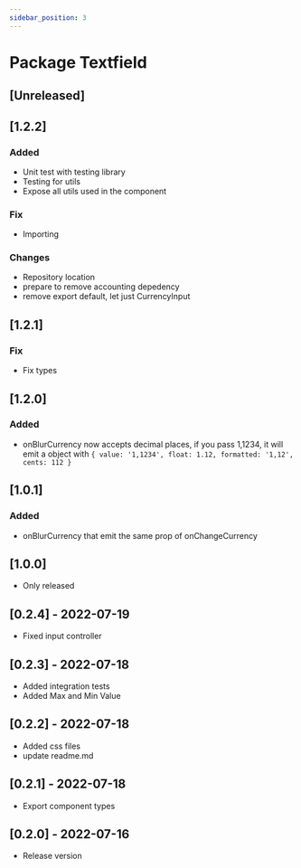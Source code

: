 ```yaml
---
sidebar_position: 3
---
```


# Package Textfield

## [Unreleased]

## [1.2.2]

### Added

- Unit test with testing library
- Testing for utils
- Expose all utils used in the component

### Fix

- Importing

### Changes

- Repository location
- prepare to remove accounting depedency
- remove export default, let just CurrencyInput

## [1.2.1]

### Fix

- Fix types

## [1.2.0]

### Added

- onBlurCurrency now accepts decimal places, if you pass 1,1234, it will emit a object with
`{ value: '1,1234', float: 1.12, formatted: '1,12', cents: 112 }`

## [1.0.1]

### Added

- onBlurCurrency that emit the same prop of onChangeCurrency

## [1.0.0]

- Only released

## [0.2.4] - 2022-07-19

- Fixed input controller

## [0.2.3] - 2022-07-18

- Added integration tests
- Added Max and Min Value

## [0.2.2] - 2022-07-18

- Added css files
- update readme.md

## [0.2.1] - 2022-07-18

- Export component types

## [0.2.0] - 2022-07-16

- Release version
